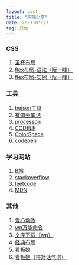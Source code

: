 ```yaml
---
layout: post
title: "网站分享"
date: 2021-07-27  
tag: 其他
---
```


### CSS

1. <a href="https://markto22.github.io/pages/grail.html" target="_blank">圣杯布局</a>
2. <a href="https://www.ruanyifeng.com/blog/2015/07/flex-grammar.html" target="_blank">flex布局-语法（阮一峰）</a>
3. <a href="https://www.ruanyifeng.com/blog/2015/07/flex-examples.html" target="_blank">flex布局-实例（阮一峰）</a>

### 工具

1. <a href="http://http://www.bejson.com" target="_blank">bejson工具</a>
2. <a href="https://note.youdao.com/web" target="_blank">有道云笔记</a>
3. <a href="https://v3.processon.com/" target="_blank">processon</a>
4. <a href="https://unbug.github.io/codelf/#count" target="_blank">CODELF</a>
5. <a href="https://mycolor.space/" target="_blank">ColorSpace</a>
6. <a href="https://codepen.io/" target="_blank">codepen</a>

### 学习网站

1. <a href="https://www.bilibili.com/" target="_blank">B站</a>
2. <a href="https://stackoverflow.com/" target="_blank">stackoverflow</a>
3. <a href="https://leetcode-cn.com/" target="_blank">leetcode</a>
4. <a href="https://developer.mozilla.org/zh-CN/" target="_blank">MDN</a>

### 其他

1. <a href="/temp/love.html" target="_blank">爱心动效</a>
2. <a href="https://wannengrun.com/zh/" target="_blank">wn万能命令</a>
3. <a href="http://www.html22.com/zh/" target="_blank">文库下载（wp）</a>
4. <a href="/pages/layout.html" target="_blank">经典布局</a>
5. <a href="/temp/index.html" target="_blank">看板娘</a>
6. <a href="/temp/index2.html" target="_blank">看板娘（带对话气泡）</a>